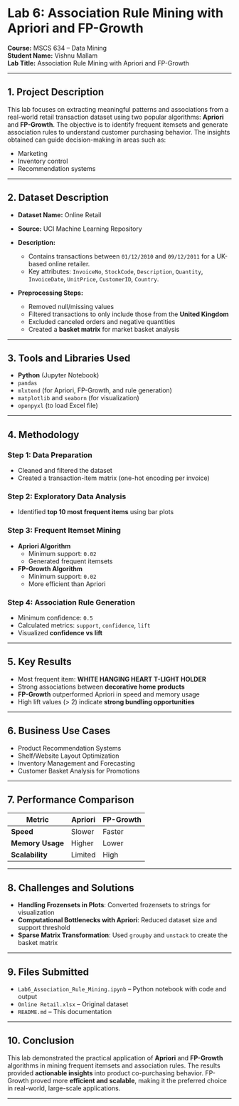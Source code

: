 # Lab 6: Association Rule Mining with Apriori and FP-Growth

**Course:** MSCS 634 – Data Mining  
**Student Name:** Vishnu Mallam  
**Lab Title:** Association Rule Mining with Apriori and FP-Growth  


---

## 1. Project Description

This lab focuses on extracting meaningful patterns and associations from a real-world retail transaction dataset using two popular algorithms: **Apriori** and **FP-Growth**. The objective is to identify frequent itemsets and generate association rules to understand customer purchasing behavior. The insights obtained can guide decision-making in areas such as:

- Marketing
- Inventory control
- Recommendation systems

---

## 2. Dataset Description

- **Dataset Name:** Online Retail  
- **Source:** UCI Machine Learning Repository  
- **Description:**
  - Contains transactions between `01/12/2010` and `09/12/2011` for a UK-based online retailer.
  - Key attributes: `InvoiceNo`, `StockCode`, `Description`, `Quantity`, `InvoiceDate`, `UnitPrice`, `CustomerID`, `Country`.

- **Preprocessing Steps:**
  - Removed null/missing values
  - Filtered transactions to only include those from the **United Kingdom**
  - Excluded canceled orders and negative quantities
  - Created a **basket matrix** for market basket analysis

---

## 3. Tools and Libraries Used

- **Python** (Jupyter Notebook)
- `pandas`
- `mlxtend` (for Apriori, FP-Growth, and rule generation)
- `matplotlib` and `seaborn` (for visualization)
- `openpyxl` (to load Excel file)

---

## 4. Methodology

### Step 1: Data Preparation
- Cleaned and filtered the dataset
- Created a transaction-item matrix (one-hot encoding per invoice)

### Step 2: Exploratory Data Analysis
- Identified **top 10 most frequent items** using bar plots

### Step 3: Frequent Itemset Mining
- **Apriori Algorithm**
  - Minimum support: `0.02`
  - Generated frequent itemsets
- **FP-Growth Algorithm**
  - Minimum support: `0.02`
  - More efficient than Apriori

### Step 4: Association Rule Generation
- Minimum confidence: `0.5`
- Calculated metrics: `support`, `confidence`, `lift`
- Visualized **confidence vs lift**

---

## 5. Key Results

- Most frequent item: **WHITE HANGING HEART T-LIGHT HOLDER**
- Strong associations between **decorative home products**
- **FP-Growth** outperformed Apriori in speed and memory usage
- High lift values (> 2) indicate **strong bundling opportunities**

---

## 6. Business Use Cases

- Product Recommendation Systems  
- Shelf/Website Layout Optimization  
- Inventory Management and Forecasting  
- Customer Basket Analysis for Promotions  

---

## 7. Performance Comparison

| Metric         | Apriori | FP-Growth |
|----------------|---------|-----------|
| **Speed**      | Slower  | Faster    |
| **Memory Usage** | Higher  | Lower     |
| **Scalability** | Limited | High      |

---

## 8. Challenges and Solutions

- **Handling Frozensets in Plots**: Converted frozensets to strings for visualization
- **Computational Bottlenecks with Apriori**: Reduced dataset size and support threshold
- **Sparse Matrix Transformation**: Used `groupby` and `unstack` to create the basket matrix

---

## 9. Files Submitted

- `Lab6_Association_Rule_Mining.ipynb` – Python notebook with code and output  
- `Online Retail.xlsx` – Original dataset  
- `README.md` – This documentation  

---

## 10. Conclusion

This lab demonstrated the practical application of **Apriori** and **FP-Growth** algorithms in mining frequent itemsets and association rules. The results provided **actionable insights** into product co-purchasing behavior. FP-Growth proved more **efficient and scalable**, making it the preferred choice in real-world, large-scale applications.

---
